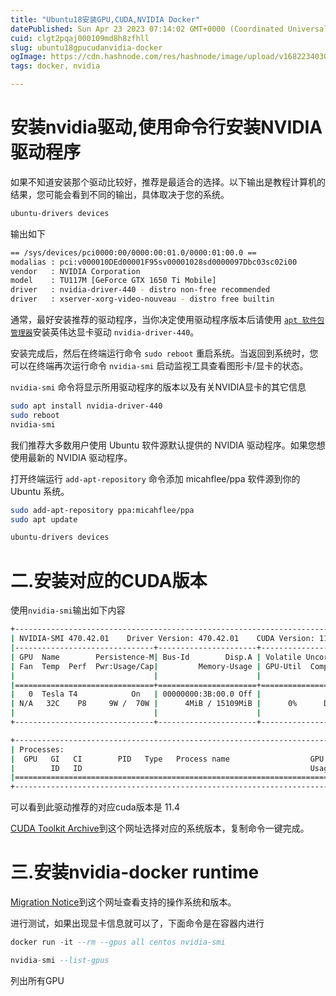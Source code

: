 ```yaml
---
title: "Ubuntu18安装GPU,CUDA,NVIDIA Docker"
datePublished: Sun Apr 23 2023 07:14:02 GMT+0000 (Coordinated Universal Time)
cuid: clgt2pqaj000109md8h8zfhll
slug: ubuntu18gpucudanvidia-docker
ogImage: https://cdn.hashnode.com/res/hashnode/image/upload/v1682234030723/85c004d9-8f72-411e-9019-bbe5d30e74ce.jpeg
tags: docker, nvidia

---
```


# 安装nvidia驱动,使用命令行安装NVIDIA驱动程序

如果不知道安装那个驱动比较好，推荐是最适合的选择。以下输出是教程计算机的结果，您可能会看到不同的输出，具体取决于您的系统。

```bash
ubuntu-drivers devices
```

输出如下

```bash
== /sys/devices/pci0000:00/0000:00:01.0/0000:01:00.0 ==
modalias : pci:v000010DEd00001F95sv00001028sd0000097Dbc03sc02i00
vendor   : NVIDIA Corporation
model    : TU117M [GeForce GTX 1650 Ti Mobile]
driver   : nvidia-driver-440 - distro non-free recommended
driver   : xserver-xorg-video-nouveau - distro free builtin
```

通常，最好安装推荐的驱动程序，当你决定使用驱动程序版本后请使用 [`apt 软件包管理器`](https://www.myfreax.com/how-to-use-apt-command/)安装英伟达显卡驱动 `nvidia-driver-440`。

安装完成后，然后在终端运行命令 `sudo reboot` 重启系统。当返回到系统时，您可以在终端再次运行命令 `nvidia-smi` 启动监视工具查看图形卡/显卡的状态。

`nvidia-smi` 命令将显示所用驱动程序的版本以及有关NVIDIA显卡的其它信息

```bash
sudo apt install nvidia-driver-440
sudo reboot
nvidia-smi
```

我们推荐大多数用户使用 Ubuntu 软件源默认提供的 NVIDIA 驱动程序。如果您想使用最新的 NVIDIA 驱动程序。

打开终端运行 `add-apt-repository` 命令添加 micahflee/ppa 软件源到你的 Ubuntu 系统。

```bash
sudo add-apt-repository ppa:micahflee/ppa
sudo apt update

ubuntu-drivers devices
```

# 二.安装对应的CUDA版本

使用`nvidia-smi`输出如下内容

```bash
+-----------------------------------------------------------------------------+
| NVIDIA-SMI 470.42.01    Driver Version: 470.42.01    CUDA Version: 11.4     |
|-------------------------------+----------------------+----------------------+
| GPU  Name        Persistence-M| Bus-Id        Disp.A | Volatile Uncorr. ECC |
| Fan  Temp  Perf  Pwr:Usage/Cap|         Memory-Usage | GPU-Util  Compute M. |
|                               |                      |               MIG M. |
|===============================+======================+======================|
|   0  Tesla T4            On   | 00000000:3B:00.0 Off |                    0 |
| N/A   32C    P8     9W /  70W |      4MiB / 15109MiB |      0%      Default |
|                               |                      |                  N/A |
+-------------------------------+----------------------+----------------------+

+-----------------------------------------------------------------------------+
| Processes:                                                                  |
|  GPU   GI   CI        PID   Type   Process name                  GPU Memory |
|        ID   ID                                                   Usage      |
|=============================================================================|
+-----------------------------------------------------------------------------+
```

可以看到此驱动推荐的对应cuda版本是 11.4

[CUDA Toolkit Archive](https://developer.nvidia.com/cuda-toolkit-archive)到这个网址选择对应的系统版本，复制命令一键完成。

# 三.安装nvidia-docker runtime

[Migration Notice](https://nvidia.github.io/nvidia-container-runtime/)到这个网址查看支持的操作系统和版本。

进行测试，如果出现显卡信息就可以了，下面命令是在容器内进行

```SQL
docker run -it --rm --gpus all centos nvidia-smi
```

```SQL
nvidia-smi --list-gpus
```

列出所有GPU